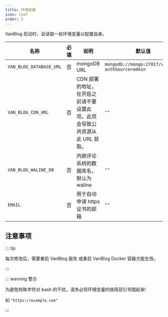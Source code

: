 ```yaml
---
title: 环境变量
icon: leaf
order: 2
---
```


VanBlog 启动时，会读取一些环境变量以配置自身。

| 名称 | 必填 | 说明 | 默认值 |
| --- | --- | --- | --- |
| `VAN_BLOG_DATABASE_URL` | 否 | mongoDB URL | `mongodb://mongo:27017/vanBlog?authSource=admin` |
| `VAN_BLOG_CDN_URL` | 否 | CDN 部署的地址，在开启之前请不要设置此项。此项会导致公共资源从此 URL 获取。 | `""` |
| `VAN_BLOG_WALINE_DB` | 否 | 内嵌评论系统的数据库名，默认为 waline | `""` |
| `EMAIL` | 否 | 用于自动申请 https 证书的邮箱 | `""` |

## 注意事项

::: tip

每次修改后，需要重启 VanBlog 服务 或重启 VanBlog Docker 容器方能生效。

:::

::: warning 警示

为避免特殊字符对 bash 的干扰，请务必将环境变量的值用双引号围起来!

如 `"https://example.com"`

:::
